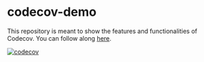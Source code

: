 # codecov-demo
This repository is meant to show the features and functionalities of Codecov. You can follow along [here](https://docs.codecov.com/docs/codecov-tutorial).

[![codecov](https://codecov.io/gh/Python-David/codecov-demo/graph/badge.svg?token=EHZE8EXUQJ)](https://codecov.io/gh/Python-David/codecov-demo)